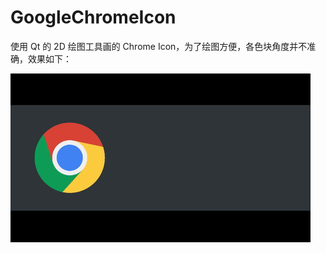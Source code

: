 # GoogleChromeIcon

使用 Qt 的 2D 绘图工具画的 Chrome Icon，为了绘图方便，各色块角度并不准确，效果如下：  

![GoogleChromeIcon](https://github.com/whoisnian/GoogleChromeIcon/raw/master/GoogleChromeIcon.gif)
